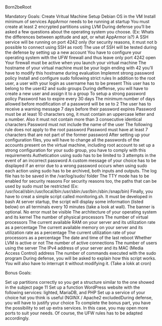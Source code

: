 Born2beRoot

Mandatory Goals:
Create Vritual Machine
Setup Debian OS in the VM
Install minimum of services
AppArmor needs to be running at startup
You must create at least 2 encrypted partitions using LVM
During defense you’ll be asked a few questions about the operating system you choose.
(Ex: Whats the differences between aptitude and apt, or what AppArmor is?)
A SSH service will be running on port 4242 only (for security reasons, it must not b possible to connect using SSH as root)
The use of SSH will be tested during the defense by setting up a new account
You have to configure your operating system with the UFW firewall and thus leave only port 4242 open
Your firewall must be active when you launch your virtual machine
The hostname of your virtual machine must be your login ending with 42
you’ll have to modify this hostname during evaluation
Implemnt strong password policy
Install and configure sudo following strict rules
In addition to the root user, a user with your login as username has to be present
This user has to belong to the user42 and sudo groups
During deffense, you will have to create a new user and assign it to a group
To setup a strong password policy
Password has to expire every 30 days
The minimum number of days allowed before modification of a password will be se to 2
The user has to receive a warning message 7 days before their password expires
Password must be at least 10 characters ong, it must contain an uppercase letter and a number. Also it must not contain more than 3 consecutive identical characters
Password must not include the name of the user
The following rule does not apply to the root password
Password must have at least 7 characters that are not part of the former password
After setting up your configuration files, you will have to change all the passwords of the accounts present on the virtual machine, including root account
to set up a strong configuration for your sudo group, you have to comply with this requirements
Authetication using sudo has to be limited to 3 attempts in the event of an incorrect password
A custom message of your choice has to be displayed if an error due to a wrong password occurs when using sudo
each action using sudo has to be archived, both inputs and outputs. The log file has to be saved in the /var/log/sudo/ folder
The TTY mode has to be enabled for security reasons
For security reasons too, the paths that can be used by sudo must be restricted
(Ex: /usr/local/sbin:/usr/local/bin:/usr/sbin:/usr/bin:/sbin:/snap/bin)
Finally, you have to creat a simple script called monitoring.sh. It must be developed in bash
At server startup, the script will display some information (listed below) on all terminals every 10 minutes (take a look at wall). The banner is optional. No error must be visible
The architecture of your operating system and its kernel
The number of physical processors
The number of virtual processors
The current available RAM on your server and its utilization rate as a percentage
The current available memory on your server and its utilization rate as a percentage
The current utilization rate of your processors as a percentage
The date and time of the last reboot
Whether LVM is active or not
The number of active connections
The number of users using the server
The IPv4 address of your server and its MAC (Media Access Control) address
The number of commands executed with the sudo program
During defense, you will be asked to explain how this script works. You will also have to interrupt it without modifying it. (Take a lokk at cron)

Bonus Goals:

Set up partitions correctly so you get a structure similar to the one showed in the subject page 11
Set up a function WordPress website with the following services: lighted, MariaDB, and PHP
Set up a service of your choice hat you think is useful (NGINX / Apache2 excludedDuring defense, you will have to justify your choice
To complete the bonus part, you have the possibility to set up extra services. In this case, you may open more ports to suit your needs. Of course, the UFW rules has to be adapted accordingly.
